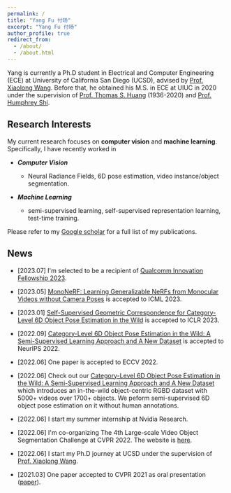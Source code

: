 ```yaml
---
permalink: /
title: "Yang Fu 付旸"
excerpt: "Yang Fu 付旸"
author_profile: true
redirect_from:
  - /about/
  - /about.html
---
```


Yang is currently a Ph.D student in Electrical and Computer Engineering (ECE) at University of California San Diego (UCSD), advised by [Prof. Xiaolong Wang](https://xiaolonw.github.io/). Before that, he obtained his M.S. in ECE at UIUC in 2020 under the supervision of [Prof. Thomas S. Huang](https://scholar.google.com/citations?user=rGF6-WkAAAAJ&hl=en&oi=ao) (1936-2020) and [Prof. Humphrey Shi](https://www.humphreyshi.com/).

## Research Interests

My current research focuses on **computer vision** and **machine learning**. Specifically, I have recently worked in

- _**Computer Vision**_

  - Neural Radiance Fields, 6D pose estimation, video instance/object segmentation.

- _**Machine Learning**_
  - semi-supervised learning, self-supervised representation learning, test-time training.

Please refer to my [Google scholar](https://scholar.google.com/citations?user=bioUtz4AAAAJ&hl=en) for a full list of my publications.

## News

- \[2023.07\] I'm selected to be a recipient of [Qualcomm Innovation Fellowship 2023](https://www.qualcomm.com/research/university-relations/innovation-fellowship/2023-north-america).
- \[2023.05\] [MonoNeRF: Learning Generalizable NeRFs from Monocular Videos without Camera Poses](https://oasisyang.github.io/mononerf/) is accepted to ICML 2023.
- \[2023.01\] [Self-Supervised Geometric Correspondence for Category-Level 6D Object Pose Estimation in the Wild](https://kywind.github.io/self-pose) is accepted to ICLR 2023.
- \[2022.09\] [Category-Level 6D Object Pose Estimation in the Wild: A Semi-Supervised Learning Approach and A New Dataset](https://oasisyang.github.io/semi-pose/) is accepted to NeurIPS 2022.

- \[2022.06\] One paper is accepted to ECCV 2022.

- \[2022.06\] Check out our [Category-Level 6D Object Pose Estimation in the Wild: A Semi-Supervised Learning Approach and A New Dataset](https://oasisyang.github.io/semi-pose/) which introduces an in-the-wild object-centric RGBD dataset with 5000+ videos over 1700+ objects. We peform semi-supervised 6D object pose estimation on it without human annotations.

- \[2022.06\] I start my summer internship at Nvidia Research.

- \[2022.06\] I'm co-organizing The 4th Large-scale Video Object Segmentation Challenge at CVPR 2022. The website is [here](https://youtube-vos.org/challenge/2022/).

- \[2022.06\] I start my Ph.D journey at UCSD under the supervision of [Prof. Xiaolong Wang](<(https://xiaolonw.github.io/)>).

- \[2021.03\] One paper accepted to CVPR 2021 as oral presentation ([paper](https://arxiv.org/pdf/2104.00287.pdf)).

<!-- * \[2021.02\] I'm co-organizing The 3rd Large-scale Video Object Segmentation Challenge at CVPR 2021. The website is [here](https://youtube-vos.org/challenge/2021/).

* \[2020.12\] One paper accepted to AAAI 2021.

*  \[2020.05\] I start my summer internship at Nvidia Research

*  \[2019.07\] One paper accepted to ICCV 2019 as oral presentation ([paper](https://openaccess.thecvf.com/content_ICCV_2019/papers/Fu_Self-Similarity_Grouping_A_Simple_Unsupervised_Cross_Domain_Adaptation_Approach_for_ICCV_2019_paper.pdf)).

*  \[2019.01\] Two papers accepted to AAAI 2019. -->
